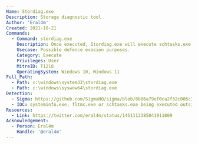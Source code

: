 ```yaml
---
Name: Stordiag.exe
Description: Storage diagnostic tool
Author: 'Eral4m'
Created: 2021-10-21
Commands:
  - Command: stordiag.exe
    Description: Once executed, Stordiag.exe will execute schtasks.exe systeminfo.exe and fltmc.exe - if stordiag.exe is copied to a folder and an arbitrary executable is renamed to one of these names, stordiag.exe will execute it.
    Usecase: Possible defence evasion purposes.
    Category: Execute
    Privileges: User
    MitreID: T1218
    OperatingSystem: Windows 10, Windows 11
Full_Path:
  - Path: c:\windows\system32\stordiag.exe
  - Path: c:\windows\syswow64\stordiag.exe
Detection:
  - Sigma: https://github.com/SigmaHQ/sigma/blob/8b86a79ef0ca2f32c006c327350b76b47b604690/rules/windows/process_creation/process_creation_stordiag_execution.yml
  - IOC: systeminfo.exe, fltmc.exe or schtasks.exe being executed outside of their normal path of c:\windows\system32\ or c:\windows\syswow64\
Resources:
  - Link: https://twitter.com/eral4m/status/1451112385041911809
Acknowledgement:
  - Person: Eral4m
    Handle: '@eral4m'
---
```

